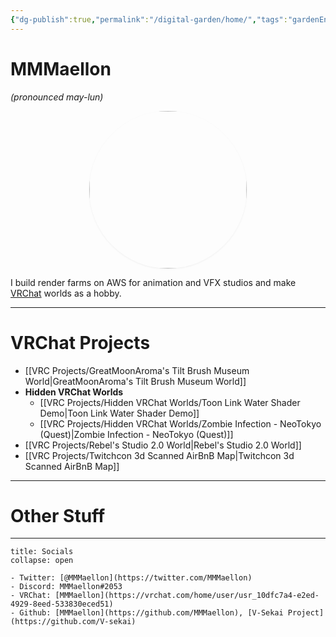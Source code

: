 ```yaml
---
{"dg-publish":true,"permalink":"/digital-garden/home/","tags":"gardenEntry","dgHomeLink":true,"dgPassFrontmatter":false,"dgShowBacklinks":true,"dgShowLocalGraph":true}
---
```



# MMMaellon 
_(pronounced may-lun)_

<div
  style="
    border-radius: 50%;
    box-shadow: rgba(0, 0, 0, 0.06) 0px 1px 3px;
    aspect-ratio: 1/1;
    width:50%;
    margin: auto;
  "
>
            <img
            src="https://pbs.twimg.com/profile_images/1313600813302870017/eSuJtXm_.jpg"
              style="border-radius: 50%;
              height:100%;
                object-fit: cover;
              "
            />
</div>

I build render farms on AWS for animation and VFX studios and make [VRChat](www.vrchat.com) worlds as a hobby.

---

# VRChat Projects 
<div class="transclusion internal-embed is-loaded"><div class="markdown-embed">

<div class="markdown-embed-title">



</div>




- [[VRC Projects/GreatMoonAroma's Tilt Brush Museum World|GreatMoonAroma's Tilt Brush Museum World]]
- **Hidden VRChat Worlds**
	- [[VRC Projects/Hidden VRChat Worlds/Toon Link Water Shader Demo|Toon Link Water Shader Demo]]
	- [[VRC Projects/Hidden VRChat Worlds/Zombie Infection - NeoTokyo (Quest)|Zombie Infection - NeoTokyo (Quest)]]
- [[VRC Projects/Rebel's Studio 2.0 World|Rebel's Studio 2.0 World]]
- [[VRC Projects/Twitchcon 3d Scanned AirBnB Map|Twitchcon 3d Scanned AirBnB Map]]



</div></div>

---

# Other Stuff

<div class="transclusion internal-embed is-loaded"><div class="markdown-embed">

<div class="markdown-embed-title">



</div>








</div></div>


---

```ad-seealso
title: Socials
collapse: open

- Twitter: [@MMMaellon](https://twitter.com/MMMaellon)
- Discord: MMMaellon#2053
- VRChat: [MMMaellon](https://vrchat.com/home/user/usr_10dfc7a4-e2ed-4929-8eed-533830eced51)
- Github: [MMMaellon](https://github.com/MMMaellon), [V-Sekai Project](https://github.com/V-sekai)

```

